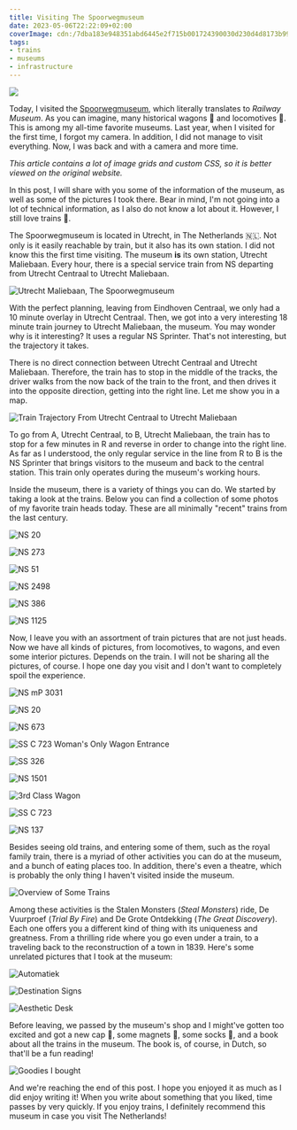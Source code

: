 ```yaml
---
title: Visiting The Spoorwegmuseum
date: 2023-05-06T22:22:09+02:00
coverImage: cdn:/7dba183e948351abd6445e2f715b001724390030d230d4d8173b991c77caa6b9
tags:
- trains
- museums
- infrastructure
---
```


<style>
.train-gif {
  margin-top: -1.5rem;
  margin-right: -4rem;
  max-width: 15rem;
}

.train-gif + p {
  margin-top: 2.5rem;
}
</style>

![](https://cdn.hacdias.com/media/d306897e8634fa980a19b1b6edead5752e15938dfbc43742f6b32c194203e867.gif?class=pixelated+left+train-gif)

Today, I visited the [Spoorwegmuseum](https://www.spoorwegmuseum.nl/), which literally translates to *Railway Museum*. As you can imagine, many historical wagons 🚃 and locomotives 🚂. This is among my all-time favorite museums. Last year, when I visited for the first time, I forgot my camera. In addition, I did not manage to visit everything. Now, I was back and with a camera and more time.

<!--more-->

<p class='dn'><em>This article contains a lot of image grids and custom CSS, so it is better viewed on the original website.</em></p>

<style>
:root {
  --accent-h: 21;
  --accent-s: 27%;
  --accent-l: 47%;
}

.grid3 {
    grid-template-columns: repeat(3, 1fr);
}
</style>

In this post, I will share with you some of the information of the museum, as well as some of the pictures I took there. Bear in mind, I'm not going into a lot of technical information, as I also do not know a lot about it. However, I still love trains 🚅.

The Spoorwegmuseum is located in Utrecht, in The Netherlands 🇳🇱. Not only is it easily reachable by train, but it also has its own station. I did not know this the first time visiting. The museum **is** its own station, Utrecht Maliebaan. Every hour, there is a special service train from NS departing from Utrecht Centraal to Utrecht Maliebaan.

![Utrecht Maliebaan, The Spoorwegmuseum](cdn:/7dba183e948351abd6445e2f715b001724390030d230d4d8173b991c77caa6b9?class=fw)

With the perfect planning, leaving from Eindhoven Centraal, we only had a 10 minute overlay in Utrecht Centraal. Then, we got into a very interesting 18 minute train journey to Utrecht Maliebaan, the museum. You may wonder why is it interesting? It uses a regular NS Sprinter. That's not interesting, but the trajectory it takes.

There is no direct connection between Utrecht Centraal and Utrecht Maliebaan. Therefore, the train has to stop in the middle of the tracks, the driver walks from the now back of the train to the front, and then drives it into the opposite direction, getting into the right line. Let me show you in a map.

![Train Trajectory From Utrecht Centraal to Utrecht Maliebaan](cdn:/658423881d53531dca9c20edadf4640ab9a3e956fd0bfe5a01ab107331b85c79?class=fw)

To go from A, Utrecht Centraal, to B, Utrecht Maliebaan, the train has to stop for a few minutes in R and reverse in order to change into the right line. As far as I understood, the only regular service in the line from R to B is the NS Sprinter that brings visitors to the museum and back to the central station. This train only operates during the museum's working hours.

Inside the museum, there is a variety of things you can do. We started by taking a look at the trains. Below you can find a collection of some photos of my favorite train heads today. These are all minimally "recent" trains from the last century.

<div class='fw fg grid3'>

![NS 20](cdn:/7ee096b9999e9c7537969e65e718fd1b4d066ea195f10a5659877dba158332de?caption=false)

![NS 273](cdn:/3ad551a0b3a5c7c40c4a77dea2b560f3a53ac13b9df6c3745431983a7f7fe3da?caption=false)

![NS 51](cdn:/18457869d6ba0e4dba99190d2a5d1a294e88c3d37622cc939f80f8ea372c5cc5?caption=false)

![NS 2498](cdn:/a0c10296ae9e4bb9f2fd3fe38d317cfa28cec5afa232238e47697673715fcb06?caption=false)

![NS 386](cdn:/1fb1bf59ec3007fcfa6a2e6d8b68a689ec94440d47e7ae7061ccaa4f4454bf48?caption=false)

![NS 1125](cdn:/e085ac2d0a5ff8bd94f43b8fd5b5dd8b4ea76ee5a2d9ce05b13570bbf471cf7e?caption=false)

</div>

Now, I leave you with an assortment of train pictures that are not just heads. Now we have
all kinds of pictures, from locomotives, to wagons, and even some interior pictures. Depends on the train.
I will not be sharing all the pictures, of course. I hope one day you visit and I don't want
to completely spoil the experience.

<div class='fw fg'>

![NS mP 3031](cdn:/6999778be13babffeeb3b0679da9a836c97af061d05fc8590d8e5d89ed550815?caption=false)

![NS 20](cdn:/48ef090228c50c04fb078aca46c70e930683be5d518d10523eb79e7523d885f6?caption=false)

</div>

![NS 673](cdn:/bfb0a4efb2273f247779c23477c07a5f864ecfc55569c3188f6d913338204de7?caption=false&class=fw)

<div class='fw fg'>

![SS C 723 Woman's Only Wagon Entrance](cdn:/cc8aefa03a6159f01efef3dce20f1c9be79ba3a2a4bffe0a61ae73d2b0511982?caption=false)

![SS 326](cdn:/832fa5b0b6532878d54d0552b733fe0af2a4ec6a10295e192e6b5185e82c1546?caption=false)

</div>

<div class='fw fg'>

![NS 1501](cdn:/6d25dab6e6d0a7ab95a86eb41c135f22f157bdf5c186f7cc1d14cdfec339e335?caption=false)

![3rd Class Wagon](cdn:/ef24db5fcb3a6079d81e8618f9ca6afdedbeb34a07a765972be9f554ed9aee7b?caption=false)

![SS C 723](cdn:/25981a352da1afa384c3f377a02c9641b267c21d853c54352d50e80f4cbdb5d2?caption=false)

![NS 137](cdn:/380c001c349549de638a5582a8e0eb551c21aa29aad60c3a90f980c9c60e37cc?caption=false)

</div>

Besides seeing old trains, and entering some of them, such as the royal family train, there is a myriad of other activities you can do at the museum, and a bunch of eating places too. In addition, there's even a theatre, which is probably the only thing I haven't visited inside the museum.

![Overview of Some Trains](cdn:/6ee07c1f7cd9e4acd383e3f0b66cbeb2c0b3d9a645979f506d41c279292281f7?caption=false&class=fw)

Among these activities is the Stalen Monsters (*Steal Monsters*) ride, De Vuurproef (*Trial By Fire*) and De Grote Ontdekking (*The Great Discovery*). Each one offers you a different kind of thing with its uniqueness and greatness. From a thrilling ride where you go even under a train, to a traveling back to the reconstruction of a town in 1839. Here's some unrelated pictures that I took at the museum:

<div class='fg fw grid3'>

![Automatiek](cdn:/36404b03380c373e93245bdd0ed17378a1e58663c37b9bb3e4f71a70e9ca620e?caption=false)

![Destination Signs](cdn:/ec3467338e632447b69308b885161f0c4087b43a7f15b1127cad513c75d7d479?caption=false)

![Aesthetic Desk](cdn:/3e9f5f369815c21ad54d61ab006209f2b8a58e1225e7c962904f4f9d1cc5e6de?caption=false)

</div>

Before leaving, we passed by the museum's shop and I might've gotten too excited and got a new cap 🧢, some magnets 🧲, some socks 🧦, and a book about all the trains in the museum. The book is, of course, in Dutch, so that'll be a fun reading!

![Goodies I bought](cdn:/e4c3ce39ab0cae5ba64652809331ea3510a7e1e8c41410deea84e85cc0a31aec?class=fw&caption=false)

And we're reaching the end of this post. I hope you enjoyed it as much as I did enjoy writing it! When you write about something that you liked, time passes by very quickly. If you enjoy trains, I definitely recommend this museum in case you visit The Netherlands!
